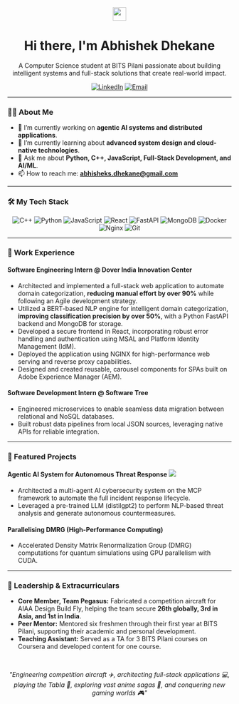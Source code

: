 <div align="center">
  <img src="https://media.giphy.com/media/hvRJCLFzcasrR4ia7z/giphy.gif" width="30" />
  <h1>Hi there, I'm Abhishek Dhekane</h1>
  <p>A Computer Science student at BITS Pilani passionate about building intelligent systems and full-stack solutions that create real-world impact.</p>
  
  <p>
    <a href="https://www.linkedin.com/in/abhishek-dhekane-6639b1264/"><img src="https://img.shields.io/badge/LinkedIn-0077B5?style=for-the-badge&logo=linkedin&logoColor=white" alt="LinkedIn"/></a>
    <a href="mailto:abhisheks.dhekane@gmail.com"><img src="https://img.shields.io/badge/Email-D14836?style=for-the-badge&logo=gmail&logoColor=white" alt="Email"/></a>
  </p>
</div>

---

### 👨‍💻 About Me

-   🔭 I’m currently working on **agentic AI systems and distributed applications**.
-   🌱 I’m currently learning about **advanced system design and cloud-native technologies**.
-   💬 Ask me about **Python, C++, JavaScript, Full-Stack Development, and AI/ML**.
-   📫 How to reach me: **abhisheks.dhekane@gmail.com**

---

### 🛠️ My Tech Stack

<p align="center">
  <img src="https://img.shields.io/badge/C%2B%2B-00599C?style=for-the-badge&logo=c%2B%2B&logoColor=white" alt="C++"/>
  <img src="https://img.shields.io/badge/Python-3776AB?style=for-the-badge&logo=python&logoColor=white" alt="Python"/>
  <img src="https://img.shields.io/badge/JavaScript-F7DF1E?style=for-the-badge&logo=javascript&logoColor=black" alt="JavaScript"/>
  <img src="https://img.shields.io/badge/React-20232A?style=for-the-badge&logo=react&logoColor=61DAFB" alt="React"/>
  <img src="https://img.shields.io/badge/FastAPI-009688?style=for-the-badge&logo=fastapi&logoColor=white" alt="FastAPI"/>
  <img src="https://img.shields.io/badge/MongoDB-47A248?style=for-the-badge&logo=mongodb&logoColor=white" alt="MongoDB"/>
  <img src="https://img.shields.io/badge/Docker-2496ED?style=for-the-badge&logo=docker&logoColor=white" alt="Docker"/>
  <img src="https://img.shields.io/badge/Nginx-009639?style=for-the-badge&logo=nginx&logoColor=white" alt="Nginx"/>
  <img src="https://img.shields.io/badge/Git-F05032?style=for-the-badge&logo=git&logoColor=white" alt="Git"/>
</p>

---

### 🚀 Work Experience

#### **Software Engineering Intern** @ Dover India Innovation Center
-   Architected and implemented a full-stack web application to automate domain categorization, **reducing manual effort by over 90%** while following an Agile development strategy.
-   Utilized a BERT-based NLP engine for intelligent domain categorization, **improving classification precision by over 50%**, with a Python FastAPI backend and MongoDB for storage.
-   Developed a secure frontend in React, incorporating robust error handling and authentication using MSAL and Platform Identity Management (IdM).
-   Deployed the application using NGINX for high-performance web serving and reverse proxy capabilities.
-   Designed and created reusable, carousel components for SPAs built on Adobe Experience Manager (AEM).


#### **Software Development Intern** @ Software Tree
-   Engineered microservices to enable seamless data migration between relational and NoSQL databases.
-   Built robust data pipelines from local JSON sources, leveraging native APIs for reliable integration.
---

### 🤖 Featured Projects

#### **Agentic AI System for Autonomous Threat Response** <a href="https://github.com/asdhekane/agentic-cybersec"><img src="https://img.shields.io/badge/GitHub-Repo-blue?style=flat-square&logo=github"></a>
-   Architected a multi-agent AI cybersecurity system on the MCP framework to automate the full incident response lifecycle.
-   Leveraged a pre-trained LLM (distilgpt2) to perform NLP-based threat analysis and generate autonomous countermeasures.

#### **Parallelising DMRG (High-Performance Computing)**
-   Accelerated Density Matrix Renormalization Group (DMRG) computations for quantum simulations using GPU parallelism with CUDA.


---

### 🌟 Leadership & Extracurriculars

-   **Core Member, Team Pegasus:** Fabricated a competition aircraft for AIAA Design Build Fly, helping the team secure **26th globally, 3rd in Asia, and 1st in India**.
-   **Peer Mentor:** Mentored six freshmen through their first year at BITS Pilani, supporting their academic and personal development.
-   **Teaching Assistant:** Served as a TA for 3 BITS Pilani courses on Coursera and developed content for one course.

<br>
<p align="center">
  <i>"Engineering competition aircraft ✈️, architecting full-stack applications 💻, playing the Tabla 🥁, exploring vast anime sagas 🍥, and conquering new gaming worlds 🎮"</i>
</p>
